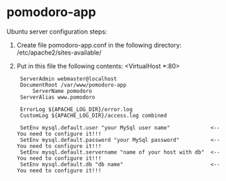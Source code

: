 # pomodoro-app

Ubuntu server configuration steps:
1. Create file pomodoro-app.conf in the following directory: /etc/apache2/sites-available/
2. Put in this file the following contents:
    <VirtualHost *:80>

        ServerAdmin webmaster@localhost
        DocumentRoot /var/www/pomodoro-app
            ServerName pomodoro
        ServerAlias www.pomodoro

        ErrorLog ${APACHE_LOG_DIR}/error.log
        CustomLog ${APACHE_LOG_DIR}/access.log combined

        SetEnv mysql.default.user "your MySql user name"             <-- You need to configure it!!!
        SetEnv mysql.default.password "your MySql password"          <-- You need to configure it!!!
        SetEnv mysql.default.servername "name of your host with db"  <-- You need to configure it!!!
        SetEnv mysql.default.db "db name"                            <-- You need to configure it!!!

    </VirtualHost>
